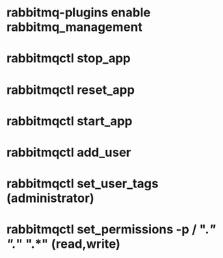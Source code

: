 # rabbitmq-plugins enable rabbitmq_management

# rabbitmqctl stop_app

# rabbitmqctl reset_app

# rabbitmqctl start_app

# rabbitmqctl add_user <username> <password>
  
# rabbitmqctl set_user_tags <user> <tag> (administrator)
  
# rabbitmqctl set_permissions -p / <user> ".*" ".*" ".*" (read,write)
